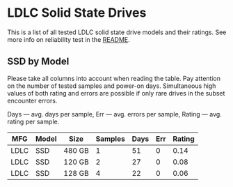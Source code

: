 LDLC Solid State Drives
=======================

This is a list of all tested LDLC solid state drive models and their ratings. See
more info on reliability test in the [README](https://github.com/linuxhw/SMART).

SSD by Model
------------

Please take all columns into account when reading the table. Pay attention on the
number of tested samples and power-on days. Simultaneous high values of both rating
and errors are possible if only rare drives in the subset encounter errors.

Days   — avg. days per sample,
Err    — avg. errors per sample,
Rating — avg. rating per sample.

| MFG       | Model              | Size   | Samples | Days  | Err   | Rating |
|-----------|--------------------|--------|---------|-------|-------|--------|
| LDLC      | SSD                | 480 GB | 1       | 51    | 0     | 0.14   |
| LDLC      | SSD                | 120 GB | 2       | 27    | 0     | 0.08   |
| LDLC      | SSD                | 128 GB | 4       | 22    | 0     | 0.06   |
